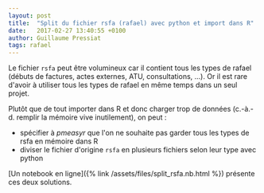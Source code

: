 ```yaml
---
layout: post
title:  "Split du fichier rsfa (rafael) avec python et import dans R"
date:   2017-02-27 13:40:55 +0100
author: Guillaume Pressiat
tags: rafael
---
```



Le fichier `rsfa` peut être volumineux car il contient tous les types de rafael (débuts de factures, actes externes, ATU, consultations, ...). Or il est rare d'avoir à utiliser tous les types de rafael en même temps dans un seul projet.

Plutôt que de tout importer dans R et donc charger trop de données (c.-à.-d. remplir la mémoire vive inutilement), on peut :

- spécifier à *pmeasyr* que l'on ne souhaite pas garder tous les types de rsfa en mémoire dans R
- diviser le fichier d'origine `rsfa` en plusieurs fichiers selon leur type avec python

[Un notebook en ligne]({% link /assets/files/split_rsfa.nb.html %}) présente ces deux solutions.
